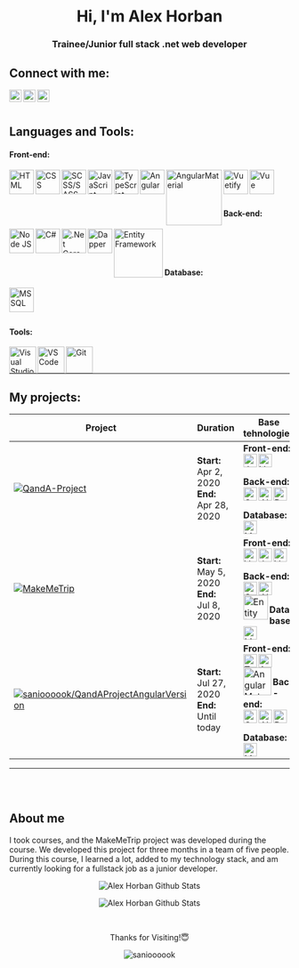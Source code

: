 <h1 align="center">Hi, I'm Alex Horban</h1>
<h3 align="center">Trainee/Junior full stack .net web developer</h3>

## Connect with me:

[<img align="left" alt="AlexHorban | Telegram" width="22px" src="https://cdn.jsdelivr.net/npm/simple-icons@v3/icons/telegram.svg" />][telegram]
[<img align="left" alt="AlexHorban | LinkedIn" width="22px" src="https://cdn.jsdelivr.net/npm/simple-icons@v3/icons/linkedin.svg" />][linkedin]
[<img align="left" alt="AlexHorban | Discord" width="22px" src="https://cdn.jsdelivr.net/npm/simple-icons@v3/icons/gmail.svg" />][mail]

<br />
<br />

## Languages and Tools:

#### Front-end:

<img align="left" title="HTML" alt="HTML" width="44px" src="https://user-images.githubusercontent.com/54556157/90982228-7af10300-e56e-11ea-99ce-4b9d47ffc6d5.png" />
<img align="left" title="CSS" alt="CSS" width="44px" src="https://user-images.githubusercontent.com/54556157/90982232-86442e80-e56e-11ea-998f-d47bde270a93.png" />
<img align="left" title="SCSS/SASS" alt="SCSS/SASS" width="44px" src="https://user-images.githubusercontent.com/33792718/94724346-d3cc6c00-0362-11eb-8396-912739701d38.png" />
<img align="left" title="JavaScript" alt="JavaScript" width="44px" src="https://user-images.githubusercontent.com/54556157/90980600-1da48400-e565-11ea-995c-d197dc43244d.png"/>
<img align="left" title="TypeScript" alt="TypeScript" width="44px" src="https://user-images.githubusercontent.com/33792718/93640664-a2b77780-fa03-11ea-9e23-736ece4bfa24.png"/>
<img align="left" title="Angular" alt="Angular" width="44px" src="https://user-images.githubusercontent.com/33792718/93639298-713dac80-fa01-11ea-9a6c-5066e9debb3a.png" />
<img align="left" title="AngularMaterial" alt="AngularMaterial" width="100px" src="https://user-images.githubusercontent.com/33792718/93639597-ef9a4e80-fa01-11ea-861e-3763ae09a0b8.png" />
<img align="left" title="Vuetify" alt="Vuetify" width="44px" src="https://user-images.githubusercontent.com/54556157/91364091-b0178280-e806-11ea-81db-558ea542cf02.png" />
<img align="left" title="Vue" alt="Vue" width="44px" src="https://user-images.githubusercontent.com/54556157/90980240-e3d27e00-e562-11ea-9444-ea2ad9315ee7.png" />

<br />
<br />
<br />

#### Back-end:

<img align="left" title="Node JS" alt="Node JS" width="44px" src="https://user-images.githubusercontent.com/54556157/90980927-da4b1500-e566-11ea-98f2-6d56fff480e0.png" />
<img align="left" title="C#" alt="C#" width="44px" src="https://user-images.githubusercontent.com/54556157/90980750-06b26180-e566-11ea-9c05-dcc8a6554e2a.png" />
<img align="left" title=".Net Core" alt=".Net Core" width="44px" src="https://user-images.githubusercontent.com/54556157/90980455-306a8900-e564-11ea-866a-b63a65d3ed69.png" />
<img align="left" title="Dapper" alt="Dapper" width="44px" src="https://user-images.githubusercontent.com/54556157/91332533-ffdd5600-e7d4-11ea-827d-2d2203036141.png" />
<img align="left" title="Entity Framework" alt="Entity Framework" width="88px" src="https://user-images.githubusercontent.com/33792718/94343403-998c6300-0020-11eb-9c11-6b6ac0355f53.png" />

<br />
<br />
<br />

#### Database:

<img align="left" title="MS SQL" alt="MS SQL" width="44px" src="https://user-images.githubusercontent.com/54556157/90981664-0ec0d000-e56b-11ea-8539-028eda755d97.png" />

<br />
<br />
<br />

#### Tools:

<img align="left" title="Visual Studio" alt="Visual Studio" width="48px" src="https://user-images.githubusercontent.com/54556157/90981446-bfc66b00-e569-11ea-8a13-ce5aac1ff34b.png" />
<img align="left" title="VS Code" alt="VS Code" width="48px" src="https://user-images.githubusercontent.com/54556157/90981305-de783200-e568-11ea-8c98-5f6b26939ca1.png" />
<img align="left" title="Git" alt="Git" width="48px" src="https://user-images.githubusercontent.com/54556157/90981075-ac1a0500-e567-11ea-94e1-3ba6b78ae707.png" />

<br />
<br />

---

## My projects:

| Project | Duration | Base tehnologies |
|---|---|---|
| [![QandA-Project](https://github-readme-stats.vercel.app/api/pin/?username=sanioooook&repo=QandA-Project)](https://github.com/sanioooook/QandA-Project) | **Start:**<br />Apr 2, 2020<br />**End:**<br />Apr 28, 2020 | **Front-end:**<br /><img align="left" title="Javascript" alt="Javascript" width="24px" src="https://user-images.githubusercontent.com/54556157/90980600-1da48400-e565-11ea-995c-d197dc43244d.png"/><img align="left" title="Vue" alt="Vue" width="24px" src="https://user-images.githubusercontent.com/54556157/90980240-e3d27e00-e562-11ea-9444-ea2ad9315ee7.png" /><br /><br />**Back-end:**<br /><img align="left" title="C#" alt="C#" width="24px" src="https://user-images.githubusercontent.com/54556157/90980750-06b26180-e566-11ea-9c05-dcc8a6554e2a.png" /><img align="left" title=".Net Core" alt=".Net Core" width="24px" src="https://user-images.githubusercontent.com/54556157/90980455-306a8900-e564-11ea-866a-b63a65d3ed69.png" /><img align="left" title="Dapper" alt="Dapper" width="24px" src="https://user-images.githubusercontent.com/54556157/91332533-ffdd5600-e7d4-11ea-827d-2d2203036141.png" /><br /><br />**Database:**<br /><img align="left" title="MS SQL" alt="MS SQL" width="24px" src="https://user-images.githubusercontent.com/54556157/90981664-0ec0d000-e56b-11ea-8539-028eda755d97.png" />|
| [![MakeMeTrip](https://github-readme-stats.vercel.app/api/pin/?username=horba&repo=my-trip)](https://github.com/horba/my-trip) | **Start:**<br />May 5, 2020<br />**End:**<br />Jul 8, 2020 | **Front-end:**<br /><img align="left" title="Vuetify" alt="Vuetify" width="24px" src="https://user-images.githubusercontent.com/54556157/91364091-b0178280-e806-11ea-81db-558ea542cf02.png" /><img align="left" title="Javascript" alt="Javascript" width="24px" src="https://user-images.githubusercontent.com/54556157/90980600-1da48400-e565-11ea-995c-d197dc43244d.png"/><img align="left" title="Vue" alt="Vue" width="24px" src="https://user-images.githubusercontent.com/54556157/90980240-e3d27e00-e562-11ea-9444-ea2ad9315ee7.png" /><br /><br />**Back-end:**<br /><img align="left" title="C#" alt="C#" width="24px" src="https://user-images.githubusercontent.com/54556157/90980750-06b26180-e566-11ea-9c05-dcc8a6554e2a.png" /><img align="left" title=".Net Core" alt=".Net Core" width="24px" src="https://user-images.githubusercontent.com/54556157/90980455-306a8900-e564-11ea-866a-b63a65d3ed69.png" /><img align="left" title="Entity Framework" alt="Entity Framework" width="44px" src="https://user-images.githubusercontent.com/33792718/94343403-998c6300-0020-11eb-9c11-6b6ac0355f53.png" /><br /><br />**Database:**<br /><img align="left" title="MS SQL" alt="MS SQL" width="24px" src="https://user-images.githubusercontent.com/54556157/90981664-0ec0d000-e56b-11ea-8539-028eda755d97.png" />|
| [![sanioooook/QandAProjectAngularVersion](https://github-readme-stats.vercel.app/api/pin/?username=sanioooook&repo=QandAProjectAngularVersion)](https://github.com/sanioooook/QandAProjectAngularVersion) | **Start:**<br />Jul 27, 2020<br />**End:**<br />Until today| **Front-end:**<br /><img align="left" title="TypeScript" alt="TypeScript" width="24px" src="https://user-images.githubusercontent.com/33792718/93640664-a2b77780-fa03-11ea-9e23-736ece4bfa24.png"/><img align="left" title="Angular" alt="Angular" width="24px" src="https://user-images.githubusercontent.com/33792718/93639298-713dac80-fa01-11ea-9a6c-5066e9debb3a.png" /><img align="left" title="AngularMaterial" alt="AngularMaterial" width="50px" src="https://user-images.githubusercontent.com/33792718/93639597-ef9a4e80-fa01-11ea-861e-3763ae09a0b8.png" /><br /><br/>**Back-end:**<br /><img align="left" title="C#" alt="C#" width="24px" src="https://user-images.githubusercontent.com/54556157/90980750-06b26180-e566-11ea-9c05-dcc8a6554e2a.png" /><img align="left" title=".Net Core" alt=".Net Core" width="24px" src="https://user-images.githubusercontent.com/54556157/90980455-306a8900-e564-11ea-866a-b63a65d3ed69.png" /><img align="left" title="Dapper" alt="Dapper" width="24px" src="https://user-images.githubusercontent.com/54556157/91332533-ffdd5600-e7d4-11ea-827d-2d2203036141.png" /><br /><br />**Database:**<br /><img align="left" title="MS SQL" alt="MS SQL" width="24px" src="https://user-images.githubusercontent.com/54556157/90981664-0ec0d000-e56b-11ea-8539-028eda755d97.png" />|

---

<br />
<br />

## About me

I took courses, and the MakeMeTrip project was developed during the course. We developed this project for three months in a team of five people. During this course, I learned a lot, added to my technology stack, and am currently looking for a fullstack job as a junior developer.

<p align="middle">
  <img align="middle" alt="Alex Horban Github Stats" src="https://github-readme-stats.vercel.app/api?username=sanioooook&title_color=DC143C&icon_color=B22222&bg_color=fff6f6&show_icons=true&hide_border=true&count_private=true" />
</p>

<p align="middle">
  <img align="middle" alt="Alex Horban Github Stats" src="https://github-readme-stats.vercel.app/api/top-langs/?username=sanioooook&title_color=DC143C&bg_color=fff6f6&layout=compact&hide_border=true&hide=ASP" />
</p>

<br />

<p align="middle">Thanks for Visiting!😇</p>
<p align="middle"><img src="https://komarev.com/ghpvc/?username=sanioooook&color=red&style=flat" alt="sanioooook" /></p>

[telegram]: https://goo-gl.su/cP2eX7
[linkedin]: https://goo-gl.su/S8rEVLok
[mail]: mailto:alex.gorban6264@gmail.com
